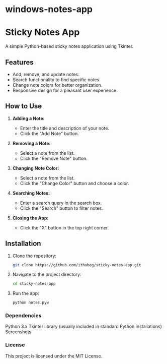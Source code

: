 # windows-notes-app
# Sticky Notes App

A simple Python-based sticky notes application using Tkinter.

## Features

- Add, remove, and update notes.
- Search functionality to find specific notes.
- Change note colors for better organization.
- Responsive design for a pleasant user experience.

## How to Use

1. **Adding a Note:**
   - Enter the title and description of your note.
   - Click the "Add Note" button.

2. **Removing a Note:**
   - Select a note from the list.
   - Click the "Remove Note" button.

3. **Changing Note Color:**
   - Select a note from the list.
   - Click the "Change Color" button and choose a color.

4. **Searching Notes:**
   - Enter a search query in the search box.
   - Click the "Search" button to filter notes.

5. **Closing the App:**
   - Click the "X" button in the top right corner.

## Installation

1. Clone the repository:
   ```bash
   git clone https://github.com/ithubeg/sticky-notes-app.git

2. Navigate to the project directory:
   ```bash
   cd sticky-notes-app

3. Run the app:

   ```bash
   python notes.pyw

### Dependencies
Python 3.x
Tkinter library (usually included in standard Python installations)
Screenshots

### License
This project is licensed under the MIT License.
